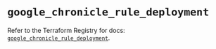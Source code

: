 # `google_chronicle_rule_deployment`

Refer to the Terraform Registry for docs: [`google_chronicle_rule_deployment`](https://registry.terraform.io/providers/hashicorp/google/6.49.2/docs/resources/chronicle_rule_deployment).
